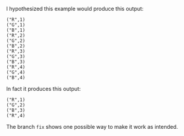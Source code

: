 I hypothesized this example would produce this output:

```
("R",1)
("G",1)
("B",1)
("R",2)
("G",2)
("B",2)
("R",3)
("G",3)
("B",3)
("R",4)
("G",4)
("B",4)
```

In fact it produces this output:

```
("R",1)
("G",2)
("B",3)
("R",4)
```

The branch `fix` shows one possible way to make it work as intended.
